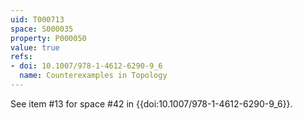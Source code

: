 ```yaml
---
uid: T000713
space: S000035
property: P000050
value: true
refs:
- doi: 10.1007/978-1-4612-6290-9_6
  name: Counterexamples in Topology
---
```


See item #13 for space #42 in {{doi:10.1007/978-1-4612-6290-9_6}}.
